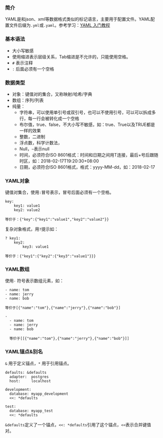### 简介
YAML是和json、xml等数据格式类似的标记语言，主要用于配置文件。YAML配置文件后缀为`.yml`或`.yaml`。参考学习：[YAML 入门教程](https://www.runoob.com/w3cnote/yaml-intro.html)

### 基本语法
* 大小写敏感
* 使用缩进表示层级关系，Tab缩进是不允许的，只能使用空格。
* `#` 表示注释
* `:` 后面必须有一个空格

### 数据类型
* 对象：键值对的集合，又称映射/哈希/字典
* 数组：序列/列表
* 纯量：
    * 字符串，可以使用单引号或双引号，也可以不使用引号，可以可以拆成多行，每一行会被转化成一个空格
    * 布尔值，true、false，不大小写不敏感，如：true、True以及TRUE都是一样的效果
    * 整数，二进制
    * 浮点数，科学计数法，
    * Null，`~`表示null
    * 时间，必须符合ISO 8601格式：时间和日期之间用T连接，最后+号后跟随时区，如：2018-02-17T19:20:30+08:00
    * 日期，必须符合ISO 8601格式，格式：yyyy-MM-dd，如：2018-02-17

### YAML对象
键值对集合，使用`:`冒号表示，冒号后面必须有一个空格。
```
key: 
    key1: value1
    key2: value2

等价于：{"key":{"key1":"value1","key2":"value2"}}
```
复杂对象格式，用`?`提示如：
```
? key1: 
    key2: 
        key3: value1

等价于：{"key1":{"key2":{"key3":"value1"}}}
```

### YAML数组
使用`-` 符号表示数组元素，如：
```
- name: tom
- name: jerry
- name: bob

等价于[{"name":"tom"},{"name":"jerry"},{"name":"bob"}]
```

```
- 
  - name: tom
  - name: jerry
  - name: bob

  等价于[[{"name":"tom"},{"name":"jerry"},{"name":"bob"}]]
```

### YAML锚点&别名
`&` 用于定义锚点，`*` 用于引用锚点。
```
defaults: &defaults
  adapter:  postgres
  host:     localhost

development:
  database: myapp_development
  <<: *defaults

test:
  database: myapp_test
  <<: *defaults
```
`&defaults`定义了一个锚点，`<<: *defaults`引用了这个锚点，`<<`表示合并键值对。